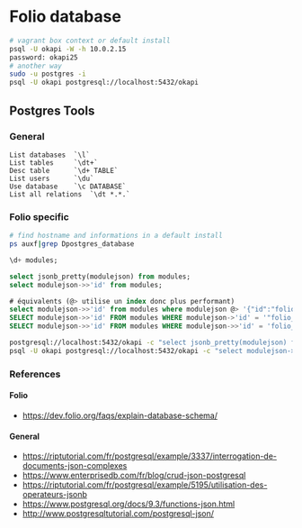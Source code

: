 # Folio database

```bash
# vagrant box context or default install
psql -U okapi -W -h 10.0.2.15
password: okapi25
# another way
sudo -u postgres -i
psql -U okapi postgresql://localhost:5432/okapi
```

## Postgres Tools

### General

```
List databases  `\l`
List tables     `\dt+`
Desc table      `\d+ TABLE`
List users      `\du`
Use database    `\c DATABASE`
List all relations  `\dt *.*.`
```

### Folio specific

```bash
# find hostname and informations in a default install
ps auxf|grep Dpostgres_database
```

```sql
\d+ modules;

select jsonb_pretty(modulejson) from modules;
select modulejson->>'id' from modules;

# équivalents (@> utilise un index donc plus performant)
select modulejson->>'id' from modules where modulejson @> '{"id":"folio_inventory-1.13.1000650"}';
SELECT modulejson->>'id' FROM modules WHERE modulejson->'id' = '"folio_inventory-1.13.1000650"';
SELECT modulejson->>'id' FROM modules WHERE modulejson->>'id' = 'folio_inventory-1.13.1000650';
```

```bash
postgresql://localhost:5432/okapi -c "select jsonb_pretty(modulejson) from modules;" > modules.out
psql -U okapi postgresql://localhost:5432/okapi -c "select modulejson->>'id' from modules;"
```

### References

#### Folio

* https://dev.folio.org/faqs/explain-database-schema/

#### General

* https://riptutorial.com/fr/postgresql/example/3337/interrogation-de-documents-json-complexes
* https://www.enterprisedb.com/fr/blog/crud-json-postgresql
* https://riptutorial.com/fr/postgresql/example/5195/utilisation-des-operateurs-jsonb
* https://www.postgresql.org/docs/9.3/functions-json.html
* http://www.postgresqltutorial.com/postgresql-json/

